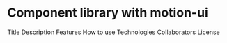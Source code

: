 # Component library with motion-ui

Title
Description
Features
How to use
Technologies
Collaborators
License
